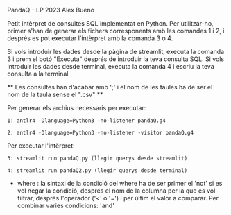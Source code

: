 PandaQ - LP 2023
Alex Bueno


Petit intèrpret de consultes SQL implementat en Python.
Per utilitzar-ho, primer s'han de generar els fichers corresponents amb les comandes 1 i 2, i després es pot executar l'intèrpret amb la comanda 3 o 4.


Si vols introduir les dades desde la pàgina de streamlit, executa la comanda 3 i prem el botó "Executa" després de introduir la teva consulta SQL.
Si vols introduir les dades desde terminal, executa la comanda 4 i escriu la teva consulta a la terminal

** Les consultes han d'acabar amb ';' i el nom de les taules ha de ser el nom de la taula sense el ".csv" **


Per generar els archius necessaris per executar:

    1: antlr4 -Dlanguage=Python3 -no-listener pandaQ.g4

    2: antlr4 -Dlanguage=Python3 -no-listener -visitor pandaQ.g4


Per executar l'intèrpret:

    3: streamlit run pandaQ.py (llegir querys desde streamlit)

    4: streamlit run pandaQ2.py (llegir querys desde terminal)



* where : la sintaxi de la condició del where ha de ser primer el 'not' si es vol negar la condició, després el nom de la columna per la que es vol filtrar, després l'operador ('<' o '=') i per últim el valor a comparar. Per combinar varies condicions: 'and'